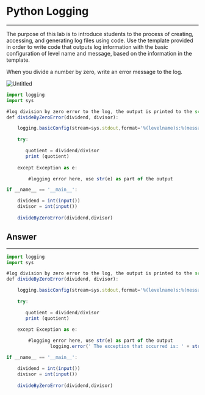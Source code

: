 # Python Logging

---

The purpose of this lab is to introduce students to the process of creating, accessing, and generating log files using code. Use the template provided in order to write code that outputs log information with the basic configuration of level name and message, based on the information in the template.

When you divide a number by zero, write an error message to the log.

![Untitled](https://s3-us-west-2.amazonaws.com/secure.notion-static.com/6a744b2d-aaeb-49d6-9f4f-e216e2692145/Untitled.png)

```jsx
import logging
import sys

#log division by zero error to the log, the output is printed to the screen 
def divideByZeroError(dividend, divisor):

    logging.basicConfig(stream=sys.stdout,format='%(levelname)s:%(message)s')
    
    try:

       quotient = dividend/divisor  
       print (quotient)
        
    except Exception as e:

        #logging error here, use str(e) as part of the output

if __name__ == '__main__': 

    dividend = int(input())
    divisor = int(input())
    
    divideByZeroError(dividend,divisor)
```

## Answer

---

```jsx
import logging
import sys

#log division by zero error to the log, the output is printed to the screen 
def divideByZeroError(dividend, divisor):

    logging.basicConfig(stream=sys.stdout,format='%(levelname)s:%(message)s')
    
    try:

       quotient = dividend/divisor  
       print (quotient)
        
    except Exception as e:

        #logging error here, use str(e) as part of the output
				logging.error(' The exception that occurred is: ' + str(e))

if __name__ == '__main__': 

    dividend = int(input())
    divisor = int(input())
    
    divideByZeroError(dividend,divisor)
```